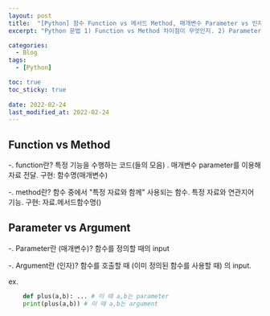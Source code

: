 ```yaml
---
layout: post
title:  "[Python] 함수 Function vs 메서드 Method, 매개변수 Parameter vs 인자 Argument"
excerpt: "Python 문법 1) Function vs Method 차이점이 무엇인지. 2) Parameter vs Argument 차이점"

categories:
  - Blog
tags:
  - [Python]

toc: true
toc_sticky: true
 
date: 2022-02-24
last_modified_at: 2022-02-24
---
```



## Function vs Method
-. function란? 특정 기능을 수행하는 코드(들의 모음) . 매개변수 parameter를 이용해 자료 전달. 구현: 함수명(매개변수)

-. method란? 함수 중에서 "특정 자료와 함께" 사용되는 함수. 특정 자료와 연관지어 기능.  구현: 자료.메서드함수명()

## Parameter vs Argument
-. Parameter란 (매개변수)? 함수를 정의할 때의 input

-. Argument란 (인자)? 함수를 호출할 때 (이미 정의된 함수를 사용할 때) 의 input.

ex. 

```python
    def plus(a,b): ... # 이 때 a,b는 parameter
    print(plus(a,b)) # 이 때 a,b는 argument
```
